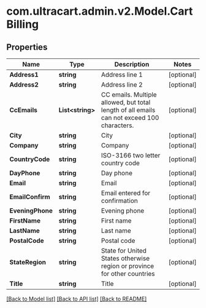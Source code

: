 # com.ultracart.admin.v2.Model.CartBilling
## Properties

Name | Type | Description | Notes
------------ | ------------- | ------------- | -------------
**Address1** | **string** | Address line 1 | [optional] 
**Address2** | **string** | Address line 2 | [optional] 
**CcEmails** | **List&lt;string&gt;** | CC emails.  Multiple allowed, but total length of all emails can not exceed 100 characters. | [optional] 
**City** | **string** | City | [optional] 
**Company** | **string** | Company | [optional] 
**CountryCode** | **string** | ISO-3166 two letter country code | [optional] 
**DayPhone** | **string** | Day phone | [optional] 
**Email** | **string** | Email | [optional] 
**EmailConfirm** | **string** | Email entered for confirmation | [optional] 
**EveningPhone** | **string** | Evening phone | [optional] 
**FirstName** | **string** | First name | [optional] 
**LastName** | **string** | Last name | [optional] 
**PostalCode** | **string** | Postal code | [optional] 
**StateRegion** | **string** | State for United States otherwise region or province for other countries | [optional] 
**Title** | **string** | Title | [optional] 

[[Back to Model list]](../README.md#documentation-for-models) [[Back to API list]](../README.md#documentation-for-api-endpoints) [[Back to README]](../README.md)

